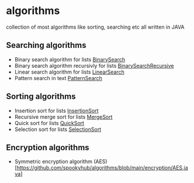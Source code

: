 # algorithms
collection of most algorithms like sorting, searching etc all written in JAVA

## Searching algorithms
- Binary search algorithm for lists [BinarySearch](https://github.com/spookyhub/algorithms/blob/main/searching/BinarySearch.java)
- Binary search algorithm recursivly for lists [BinarySearchRecursive](https://github.com/spookyhub/algorithms/blob/main/searching/BinarySearchRecursive.java)
- Linear search algorithm for lists [LinearSearch](https://github.com/spookyhub/algorithms/blob/main/searching/LinearSearch.java)
- Pattern search in text [PatternSearch](https://github.com/spookyhub/algorithms/blob/main/searching/PatternSearch.java)

## Sorting algorithms
- Insertion sort for lists [InsertionSort](https://github.com/spookyhub/algorithms/blob/main/sorting/InsertionSort.java)
- Recursive merge sort for lists [MergeSort](https://github.com/spookyhub/algorithms/blob/main/sorting/MergeSort.java)
- Quick sort for lists [QuickSort](https://github.com/spookyhub/algorithms/blob/main/sorting/QuickSort.java)
- Selection sort for lists [SelectionSort](https://github.com/spookyhub/algorithms/blob/main/sorting/SelectionSort.java)

## Encryption algorithms
- Symmetric encryption algorithm (AES)[https://github.com/spookyhub/algorithms/blob/main/encryption/AES.java]
